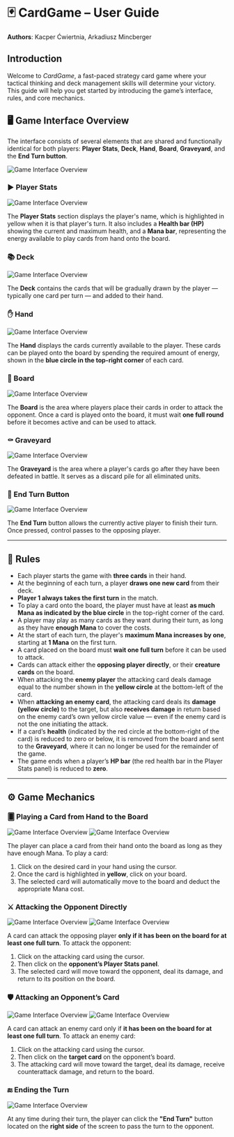 # 🃏 CardGame – User Guide  
**Authors**: Kacper Ćwiertnia, Arkadiusz Mincberger  

## Introduction

Welcome to *CardGame*, a fast-paced strategy card game where your tactical thinking and deck management skills will determine your victory. This guide will help you get started by introducing the game’s interface, rules, and core mechanics.

## 🖥️ Game Interface Overview

The interface consists of several elements that are shared and functionally identical for both players: **Player Stats**, **Deck**, **Hand**, **Board**, **Graveyard**, and the **End Turn button**.

![Game Interface Overview](images/game_interface_overview.png)

### ▶️ Player Stats

![Game Interface Overview](images/player_stats.png)

The **Player Stats** section displays the player's name, which is highlighted in yellow when it is that player's turn. It also includes a **Health bar (HP)** showing the current and maximum health, and a **Mana bar**, representing the energy available to play cards from hand onto the board.

### 📚 Deck

![Game Interface Overview](images/deck.png)

The **Deck** contains the cards that will be gradually drawn by the player — typically one card per turn — and added to their hand.

### ✋ Hand

![Game Interface Overview](images/hand.png)

The **Hand** displays the cards currently available to the player. These cards can be played onto the board by spending the required amount of energy, shown in the **blue circle in the top-right corner** of each card.

### 🧩 Board

![Game Interface Overview](images/board.png)

The **Board** is the area where players place their cards in order to attack the opponent. Once a card is played onto the board, it must wait **one full round** before it becomes active and can be used to attack.

### ⚰️ Graveyard

![Game Interface Overview](images/graveyard.png)

The **Graveyard** is the area where a player's cards go after they have been defeated in battle. It serves as a discard pile for all eliminated units.

### 🔁 End Turn Button

![Game Interface Overview](images/endturnbutton.png)

The **End Turn** button allows the currently active player to finish their turn. Once pressed, control passes to the opposing player.

---

## 📜 Rules

- Each player starts the game with **three cards** in their hand.
- At the beginning of each turn, a player **draws one new card** from their deck.
- **Player 1 always takes the first turn** in the match.
- To play a card onto the board, the player must have at least **as much Mana as indicated by the blue circle** in the top-right corner of the card.
- A player may play as many cards as they want during their turn, as long as they have **enough Mana** to cover the costs.
- At the start of each turn, the player's **maximum Mana increases by one**, starting at **1 Mana** on the first turn.
- A card placed on the board must **wait one full turn** before it can be used to attack.
- Cards can attack either the **opposing player directly**, or their **creature cards** on the board.
- When attacking the **enemy player** the attacking card deals damage equal to the number shown in the **yellow circle** at the bottom-left of the card.
- When **attacking an enemy card**, the attacking card deals its **damage (yellow circle)** to the target, but also **receives damage** in return based on the enemy card’s own yellow circle value — even if the enemy card is not the one initiating the attack.
- If a card’s **health** (indicated by the red circle at the bottom-right of the card) is reduced to zero or below, it is removed from the board and sent to the **Graveyard**, where it can no longer be used for the remainder of the game.
- The game ends when a player’s **HP bar** (the red health bar in the Player Stats panel) is reduced to **zero**.


---

## ⚙️ Game Mechanics

### 🂠 Playing a Card from Hand to the Board

![Game Interface Overview](images/play_card_on_board_1.png)
![Game Interface Overview](images/play_card_on_board_2.png)

The player can place a card from their hand onto the board as long as they have enough Mana.
To play a card:
1.	Click on the desired card in your hand using the cursor.
2.	Once the card is highlighted in **yellow**, click on your board.
3.	The selected card will automatically move to the board and deduct the appropriate Mana cost.

### ⚔️ Attacking the Opponent Directly

![Game Interface Overview](images/attack_player_with_card_1.png)
![Game Interface Overview](images/attack_player_with_card_2.png)

A card can attack the opposing player **only if it has been on the board for at least one full turn**.
To attack the opponent:
1.	Click on the attacking card using the cursor.
2.	Then click on the **opponent’s Player Stats panel**.
3.	The selected card will move toward the opponent, deal its damage, and return to its position on the board.

### 🛡️ Attacking an Opponent’s Card

![Game Interface Overview](images/attack_card_with_card_1.png)
![Game Interface Overview](images/attack_card_with_card_2.png)

A card can attack an enemy card only if **it has been on the board for at least one full turn**.
To attack an enemy card:
1.	Click on the attacking card using the cursor.
2.	Then click on the **target card** on the opponent’s board.
3.	The attacking card will move toward the target, deal its damage, receive counterattack damage, and return to the board.


### 🔚 Ending the Turn

![Game Interface Overview](images/endturnbutton.png)

At any time during their turn, the player can click the **"End Turn"** button located on the **right side** of the screen to pass the turn to the opponent.